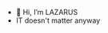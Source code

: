 
- 👋 Hi, I’m LAZARUS
- IT doesn't matter anyway 
<!---
hashir404/hashir404 is a ✨ special ✨ repository because its `README.md` (this file) appears on your GitHub profile.
You can click the Preview link to take a look at your changes.
--->
